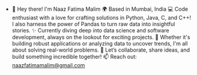 - 👋 Hey there! I'm Naaz Fatima Malim
🌍 Based in Mumbai, India
💻 Code enthusiast with a love for crafting solutions in Python, Java, C, and C++! I also harness the power of Pandas to turn raw data into insightful stories.
✨ Currently diving deep into data science and software development, always on the lookout for exciting projects.
🔧 Whether it's building robust applications or analyzing data to uncover trends, I'm all about solving real-world problems.
🚀 Let’s collaborate, share ideas, and build something incredible together!
📫 Reach out: naazfatimamalim@gmail.com


<!---
Naazieee/Naazieee is a ✨ special ✨ repository because its `README.md` (this file) appears on your GitHub profile.
You can click the Preview link to take a look at your changes.
--->
